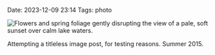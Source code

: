 Date: 2023-12-09 23:14
Tags: photo

<div class="img-box"><img alt="Flowers and spring foliage gently disrupting the view of a pale, soft sunset over calm lake waters." src="https://cdn.some.pics/laurel/65755692a9ffc.jpg"></div>

<span class="centre">Attempting a titleless image post, for testing reasons. Summer 2015.</span>